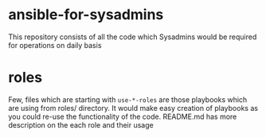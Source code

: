 # ansible-for-sysadmins
This repository consists of all the code which Sysadmins would be required for operations on daily basis

# roles
Few, files which are starting with `use-*-roles` are those playbooks which are using from roles/ directory. It would make easy creation of playbooks as you could re-use the functionality of the code.
README.md has more description on the each role and their usage
